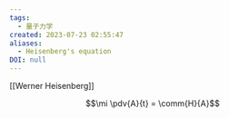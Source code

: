 ```yaml
---
tags:
  - 量子力学
created: 2023-07-23 02:55:47
aliases:
  - Heisenberg's equation
DOI: null
---
```


[[Werner Heisenberg]]

$$\mi \pdv{A}{t} = \comm{H}{A}$$